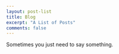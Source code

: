 ```yaml
---
layout: post-list
title: Blog
excerpt: "A List of Posts"
comments: false
---
```


Sometimes you just need to say something.